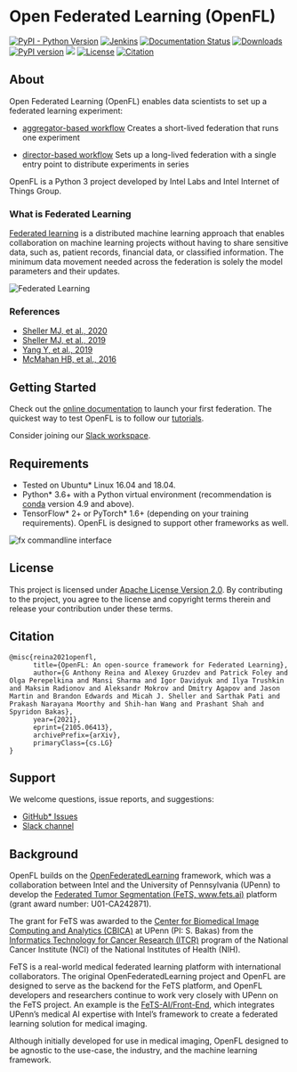 
# Open Federated Learning (OpenFL)

[![PyPI - Python Version](https://img.shields.io/badge/python-3.6%20%7C%203.7%20%7C%203.8-blue)](https://pypi.org/project/openfl/)
[![Jenkins](https://img.shields.io/jenkins/build?jobUrl=http%3A%2F%2F213.221.44.203%2Fjob%2FFederated-Learning%2Fjob%2Fnightly%2F)](http://213.221.44.203/job/Federated-Learning/job/nightly/)
[![Documentation Status](https://readthedocs.org/projects/openfl/badge/?version=latest)](https://openfl.readthedocs.io/en/latest/?badge=latest)
[![Downloads](https://pepy.tech/badge/openfl)](https://pepy.tech/project/openfl)
[![PyPI version](https://img.shields.io/pypi/v/openfl)](https://pypi.org/project/openfl/)
[<img src="https://img.shields.io/badge/slack-@openfl-blue.svg?logo=slack">](https://join.slack.com/t/openfl/shared_invite/zt-ovzbohvn-T5fApk05~YS_iZhjJ5yaTw) 
[![License](https://img.shields.io/badge/License-Apache%202.0-blue.svg)](https://opensource.org/licenses/Apache-2.0)
[![Citation](https://img.shields.io/badge/cite-citation-blue)](https://arxiv.org/abs/2105.06413)

## About

Open Federated Learning (OpenFL) enables data scientists to set up a federated learning experiment:

- [aggregator-based workflow](https://openfl.readthedocs.io/en/docs_correction/source/workflow/running_the_federation.agg_based.html)
Creates a short-lived federation that runs one experiment

- [director-based workflow](https://openfl.readthedocs.io/en/docs_correction/source/workflow/director_based_workflow.html)
Sets up a long-lived federation with a single entry point to distribute experiments in series

OpenFL is a Python 3 project developed by Intel Labs and Intel Internet of Things Group.

### What is Federated Learning

[Federated learning](https://en.wikipedia.org/wiki/Federated_learning) is a distributed machine learning approach that enables collaboration on machine learning projects without having to share sensitive data, such as, patient records, financial data, or classified information. The minimum data movement needed across the federation is solely the model parameters and their updates.

![Federated Learning](https://raw.githubusercontent.com/intel/openfl/master/docs/images/diagram_fl.png)

### References
- [Sheller MJ,  et al., 2020](https://www.nature.com/articles/s41598-020-69250-1) 
- [Sheller MJ, et al., 2019](https://www.ncbi.nlm.nih.gov/pmc/articles/PMC6589345)
- [Yang Y, et al., 2019](https://arxiv.org/abs/1902.04885)
- [McMahan HB, et al., 2016](https://arxiv.org/abs/1602.05629)


## Getting Started

Check out the [online documentation](https://openfl.readthedocs.io/en/latest/index.html) to launch your first federation. The quickest way to test OpenFL is to follow our [tutorials](https://openfl.readthedocs.io/en/docs_correction/source/workflow/running_the_federation.tutorial.html).

Consider joining our [Slack workspace](https://join.slack.com/t/openfl/shared_invite/zt-ovzbohvn-T5fApk05~YS_iZhjJ5yaTw).


## Requirements

- Tested on Ubuntu* Linux 16.04 and 18.04.
- Python* 3.6+ with a Python virtual environment (recommendation is [conda](https://docs.conda.io/en/latest/) version 4.9 and above).
- TensorFlow* 2+ or PyTorch* 1.6+ (depending on your training requirements). OpenFL is designed to support other frameworks as well.

![fx commandline interface](https://raw.githubusercontent.com/intel/openfl/master/docs/images/fx_help.png)


## License
This project is licensed under [Apache License Version 2.0](LICENSE). By contributing to the project, you agree to the license and copyright terms therein and release your contribution under these terms.


## Citation

```
@misc{reina2021openfl,
      title={OpenFL: An open-source framework for Federated Learning}, 
      author={G Anthony Reina and Alexey Gruzdev and Patrick Foley and Olga Perepelkina and Mansi Sharma and Igor Davidyuk and Ilya Trushkin and Maksim Radionov and Aleksandr Mokrov and Dmitry Agapov and Jason Martin and Brandon Edwards and Micah J. Sheller and Sarthak Pati and Prakash Narayana Moorthy and Shih-han Wang and Prashant Shah and Spyridon Bakas},
      year={2021},
      eprint={2105.06413},
      archivePrefix={arXiv},
      primaryClass={cs.LG}
}
```


## Support
We welcome questions, issue reports, and suggestions:

* [GitHub* Issues](https://github.com/intel/openfl/issues)
* [Slack channel](https://join.slack.com/t/openfl/shared_invite/zt-ovzbohvn-T5fApk05~YS_iZhjJ5yaTw)


## Background
OpenFL builds on the [OpenFederatedLearning](https://github.com/IntelLabs/OpenFederatedLearning) framework, which was a collaboration between Intel and the University of Pennsylvania (UPenn) to develop the [Federated Tumor Segmentation (FeTS, www.fets.ai)](https://www.fets.ai/) platform (grant award number: U01-CA242871). 

The grant for FeTS was awarded to the [Center for Biomedical Image Computing and Analytics (CBICA)](https://www.cbica.upenn.edu/) at UPenn (PI: S. Bakas) from the [Informatics Technology for Cancer Research (ITCR)](https://itcr.cancer.gov/) program of the National Cancer Institute (NCI) of the National Institutes of Health (NIH). 

FeTS is a real-world medical federated learning platform with international collaborators. The original OpenFederatedLearning project and OpenFL are designed to serve as the backend for the FeTS platform, 
and OpenFL developers and researchers continue to work very closely with UPenn on the FeTS project. An example is the [FeTS-AI/Front-End](https://github.com/FETS-AI/Front-End), which integrates UPenn’s medical AI expertise with Intel’s framework to create a federated learning solution for medical imaging. 

Although initially developed for use in medical imaging, OpenFL designed to be agnostic to the use-case, the industry, and the machine learning framework.

